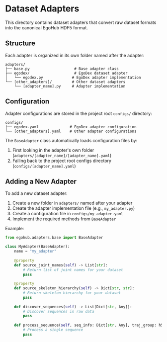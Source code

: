 # Dataset Adapters

This directory contains dataset adapters that convert raw dataset formats into the canonical EgoHub HDF5 format.

## Structure

Each adapter is organized in its own folder named after the adapter:

```
adapters/
├── base.py                    # Base adapter class
├── egodex/                    # EgoDex dataset adapter
│   └── egodex.py             # EgoDex adapter implementation
└── [other_adapters]/         # Other dataset adapters
    └── [adapter_name].py     # Adapter implementation
```

## Configuration

Adapter configurations are stored in the project root `configs/` directory:

```
configs/
├── egodex.yaml              # EgoDex adapter configuration
└── [other_adapters].yaml    # Other adapter configurations
```

The `BaseAdapter` class automatically loads configuration files by:
1. First looking in the adapter's own folder (`adapters/[adapter_name]/[adapter_name].yaml`)
2. Falling back to the project root configs directory (`configs/[adapter_name].yaml`)

## Adding a New Adapter

To add a new dataset adapter:

1. Create a new folder in `adapters/` named after your adapter
2. Create the adapter implementation file (e.g., `my_adapter.py`)
3. Create a configuration file in `configs/my_adapter.yaml`
4. Implement the required methods from `BaseAdapter`

Example:
```python
from egohub.adapters.base import BaseAdapter

class MyAdapter(BaseAdapter):
    name = "my_adapter"
    
    @property
    def source_joint_names(self) -> List[str]:
        # Return list of joint names for your dataset
        pass
    
    @property
    def source_skeleton_hierarchy(self) -> Dict[str, str]:
        # Return skeleton hierarchy for your dataset
        pass
    
    def discover_sequences(self) -> List[Dict[str, Any]]:
        # Discover sequences in raw data
        pass
    
    def process_sequence(self, seq_info: Dict[str, Any], traj_group: h5py.Group):
        # Process a single sequence
        pass
``` 